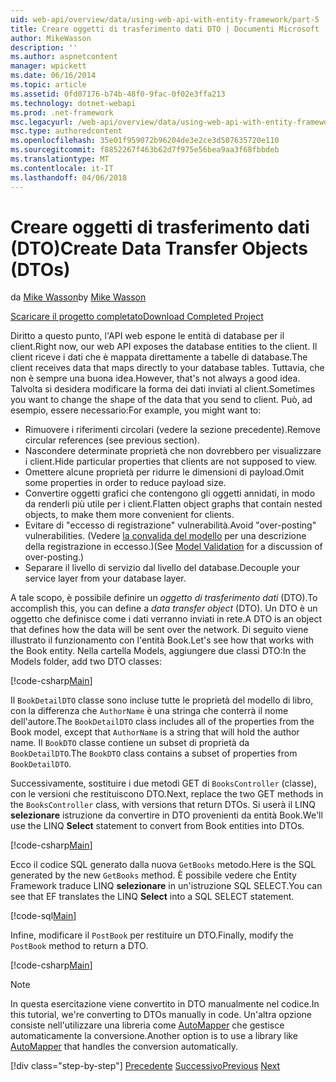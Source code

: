 ```yaml
---
uid: web-api/overview/data/using-web-api-with-entity-framework/part-5
title: Creare oggetti di trasferimento dati DTO | Documenti Microsoft
author: MikeWasson
description: ''
ms.author: aspnetcontent
manager: wpickett
ms.date: 06/16/2014
ms.topic: article
ms.assetid: 0fd07176-b74b-48f0-9fac-0f02e3ffa213
ms.technology: dotnet-webapi
ms.prod: .net-framework
msc.legacyurl: /web-api/overview/data/using-web-api-with-entity-framework/part-5
msc.type: authoredcontent
ms.openlocfilehash: 35e01f959072b96204de3e2ce3d507635720e110
ms.sourcegitcommit: f8852267f463b62d7f975e56bea9aa3f68fbbdeb
ms.translationtype: MT
ms.contentlocale: it-IT
ms.lasthandoff: 04/06/2018
---
```

<a name="create-data-transfer-objects-dtos"></a><span data-ttu-id="bce3a-102">Creare oggetti di trasferimento dati (DTO)</span><span class="sxs-lookup"><span data-stu-id="bce3a-102">Create Data Transfer Objects (DTOs)</span></span>
====================
<span data-ttu-id="bce3a-103">da [Mike Wasson](https://github.com/MikeWasson)</span><span class="sxs-lookup"><span data-stu-id="bce3a-103">by [Mike Wasson](https://github.com/MikeWasson)</span></span>

[<span data-ttu-id="bce3a-104">Scaricare il progetto completato</span><span class="sxs-lookup"><span data-stu-id="bce3a-104">Download Completed Project</span></span>](https://github.com/MikeWasson/BookService)

<span data-ttu-id="bce3a-105">Diritto a questo punto, l'API web espone le entità di database per il client.</span><span class="sxs-lookup"><span data-stu-id="bce3a-105">Right now, our web API exposes the database entities to the client.</span></span> <span data-ttu-id="bce3a-106">Il client riceve i dati che è mappata direttamente a tabelle di database.</span><span class="sxs-lookup"><span data-stu-id="bce3a-106">The client receives data that maps directly to your database tables.</span></span> <span data-ttu-id="bce3a-107">Tuttavia, che non è sempre una buona idea.</span><span class="sxs-lookup"><span data-stu-id="bce3a-107">However, that's not always a good idea.</span></span> <span data-ttu-id="bce3a-108">Talvolta si desidera modificare la forma dei dati inviati al client.</span><span class="sxs-lookup"><span data-stu-id="bce3a-108">Sometimes you want to change the shape of the data that you send to client.</span></span> <span data-ttu-id="bce3a-109">Può, ad esempio, essere necessario:</span><span class="sxs-lookup"><span data-stu-id="bce3a-109">For example, you might want to:</span></span>

- <span data-ttu-id="bce3a-110">Rimuovere i riferimenti circolari (vedere la sezione precedente).</span><span class="sxs-lookup"><span data-stu-id="bce3a-110">Remove circular references (see previous section).</span></span>
- <span data-ttu-id="bce3a-111">Nascondere determinate proprietà che non dovrebbero per visualizzare i client.</span><span class="sxs-lookup"><span data-stu-id="bce3a-111">Hide particular properties that clients are not supposed to view.</span></span>
- <span data-ttu-id="bce3a-112">Omettere alcune proprietà per ridurre le dimensioni di payload.</span><span class="sxs-lookup"><span data-stu-id="bce3a-112">Omit some properties in order to reduce payload size.</span></span>
- <span data-ttu-id="bce3a-113">Convertire oggetti grafici che contengono gli oggetti annidati, in modo da renderli più utile per i client.</span><span class="sxs-lookup"><span data-stu-id="bce3a-113">Flatten object graphs that contain nested objects, to make them more convenient for clients.</span></span>
- <span data-ttu-id="bce3a-114">Evitare di "eccesso di registrazione" vulnerabilità.</span><span class="sxs-lookup"><span data-stu-id="bce3a-114">Avoid "over-posting" vulnerabilities.</span></span> <span data-ttu-id="bce3a-115">(Vedere [la convalida del modello](../../formats-and-model-binding/model-validation-in-aspnet-web-api.md) per una descrizione della registrazione in eccesso.)</span><span class="sxs-lookup"><span data-stu-id="bce3a-115">(See [Model Validation](../../formats-and-model-binding/model-validation-in-aspnet-web-api.md) for a discussion of over-posting.)</span></span>
- <span data-ttu-id="bce3a-116">Separare il livello di servizio dal livello del database.</span><span class="sxs-lookup"><span data-stu-id="bce3a-116">Decouple your service layer from your database layer.</span></span>

<span data-ttu-id="bce3a-117">A tale scopo, è possibile definire un *oggetto di trasferimento dati* (DTO).</span><span class="sxs-lookup"><span data-stu-id="bce3a-117">To accomplish this, you can define a *data transfer object* (DTO).</span></span> <span data-ttu-id="bce3a-118">Un DTO è un oggetto che definisce come i dati verranno inviati in rete.</span><span class="sxs-lookup"><span data-stu-id="bce3a-118">A DTO is an object that defines how the data will be sent over the network.</span></span> <span data-ttu-id="bce3a-119">Di seguito viene illustrato il funzionamento con l'entità Book.</span><span class="sxs-lookup"><span data-stu-id="bce3a-119">Let's see how that works with the Book entity.</span></span> <span data-ttu-id="bce3a-120">Nella cartella Models, aggiungere due classi DTO:</span><span class="sxs-lookup"><span data-stu-id="bce3a-120">In the Models folder, add two DTO classes:</span></span>

[!code-csharp[Main](part-5/samples/sample1.cs)]

<span data-ttu-id="bce3a-121">Il `BookDetailDTO` classe sono incluse tutte le proprietà del modello di libro, con la differenza che `AuthorName` è una stringa che conterrà il nome dell'autore.</span><span class="sxs-lookup"><span data-stu-id="bce3a-121">The `BookDetailDTO` class includes all of the properties from the Book model, except that `AuthorName` is a string that will hold the author name.</span></span> <span data-ttu-id="bce3a-122">Il `BookDTO` classe contiene un subset di proprietà da `BookDetailDTO`.</span><span class="sxs-lookup"><span data-stu-id="bce3a-122">The `BookDTO` class contains a subset of properties from `BookDetailDTO`.</span></span>

<span data-ttu-id="bce3a-123">Successivamente, sostituire i due metodi GET di `BooksController` (classe), con le versioni che restituiscono DTO.</span><span class="sxs-lookup"><span data-stu-id="bce3a-123">Next, replace the two GET methods in the `BooksController` class, with versions that return DTOs.</span></span> <span data-ttu-id="bce3a-124">Si userà il LINQ **selezionare** istruzione da convertire in DTO provenienti da entità Book.</span><span class="sxs-lookup"><span data-stu-id="bce3a-124">We'll use the LINQ **Select** statement to convert from Book entities into DTOs.</span></span>

[!code-csharp[Main](part-5/samples/sample2.cs)]

<span data-ttu-id="bce3a-125">Ecco il codice SQL generato dalla nuova `GetBooks` metodo.</span><span class="sxs-lookup"><span data-stu-id="bce3a-125">Here is the SQL generated by the new `GetBooks` method.</span></span> <span data-ttu-id="bce3a-126">È possibile vedere che Entity Framework traduce LINQ **selezionare** in un'istruzione SQL SELECT.</span><span class="sxs-lookup"><span data-stu-id="bce3a-126">You can see that EF translates the LINQ **Select** into a SQL SELECT statement.</span></span>

[!code-sql[Main](part-5/samples/sample3.sql)]

<span data-ttu-id="bce3a-127">Infine, modificare il `PostBook` per restituire un DTO.</span><span class="sxs-lookup"><span data-stu-id="bce3a-127">Finally, modify the `PostBook` method to return a DTO.</span></span>

[!code-csharp[Main](part-5/samples/sample4.cs)]

> [!NOTE]
> <span data-ttu-id="bce3a-128">In questa esercitazione viene convertito in DTO manualmente nel codice.</span><span class="sxs-lookup"><span data-stu-id="bce3a-128">In this tutorial, we're converting to DTOs manually in code.</span></span> <span data-ttu-id="bce3a-129">Un'altra opzione consiste nell'utilizzare una libreria come [AutoMapper](http://automapper.org/) che gestisce automaticamente la conversione.</span><span class="sxs-lookup"><span data-stu-id="bce3a-129">Another option is to use a library like [AutoMapper](http://automapper.org/) that handles the conversion automatically.</span></span>
> 
> [!div class="step-by-step"]
> <span data-ttu-id="bce3a-130">[Precedente](part-4.md)
> [Successivo](part-6.md)</span><span class="sxs-lookup"><span data-stu-id="bce3a-130">[Previous](part-4.md)
[Next](part-6.md)</span></span>
